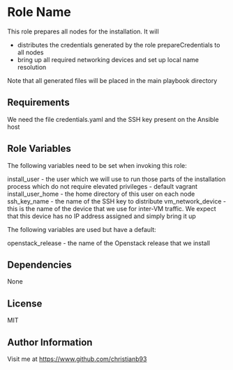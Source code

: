 Role Name
=========

This role prepares all nodes for the installation. It will

- distributes the credentials generated by the role prepareCredentials to all nodes
- bring up all required networking devices and set up local name resolution


Note that all generated files will be placed in the main playbook directory

Requirements
------------

We need the file credentials.yaml and the SSH key present on the Ansible host

Role Variables
--------------

The following variables need to be set when invoking this role:

install_user - the user which we will use to run those parts of the installation process which do not require elevated privileges - default vagrant
install_user_home - the home directory of this user on each node
ssh_key_name - the name of the SSH key to distribute
vm_network_device - this is the name of the device that we use for inter-VM traffic. We expect that this device has no IP address assigned and simply bring it up

The following variables are used but have a default:

openstack_release - the name of the Openstack release that we install

Dependencies
------------

None


License
-------

MIT

Author Information
------------------

Visit me at https://www.github.com/christianb93
